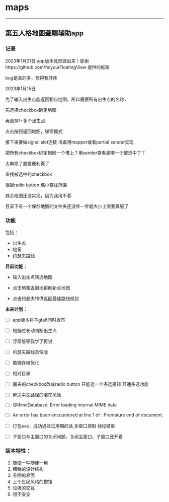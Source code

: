 # **maps**

---

## **第五人格地图聋瞎辅助app**

### **记录**
2023年1月21日
app版本竟然做出来！感谢https://github.com/feiyuu/FloatingView 提供的框架

bug是真的多，修得我肝疼

2023年1月15日

为了输入出生点能返回相应地图，所以需要所有出生点的名称，

先选择checkbox确定地图

再选择1~多个出生点

点击按钮返回地图，弹窗模式

接下来要做signal slot连接 准备用mapper或者partial sender实现

把所有checkbox绑定到同一个槽上？用sender查看是哪一个被选中了？

太麻烦了直接便利得了

查找被选中的checkbox

根据radio button 缩小查找范围

其余地图还没实现，因为我用不着

目录下有一个保存地图的文件夹还没传一传就大小上限我真服了



### **功能**

包括：

- 出生点
- 地窖
- 约瑟夫路线



**目前功能：**

- 输入出生点筛选地图

- 点击地窖返回地窖刷新点地图
- 点击约瑟夫特供返回最佳路线规划



**未来计划：**

- [ ] app版本将与gta6同时发布
- [ ] 根据过长动判断出生点
- [ ] 浮窗版等我学了再说
- [ ] 约瑟夫路线录像版
- [ ] 数据存储优化
- [ ] 相对目录
- [ ] 屠夫的checkbox改成radio button 只能选一个多选报错 开通多选功能
- [ ] 解决中文路径的潜在风险
- [ ] QMimeDatabase: Error loading internal MIME data
- [ ] An error has been encountered at line 1 of <internal MIME data>: Premature end of document.
- [ ] 打包exe，成功通过试用期的话,多窗口控制 线程结束 
- [ ] 子窗口与主窗口的关闭问题，关闭主窗口，子窗口还开着



### 版本特性：

1. 随便一写随便一用
2. 糟糕的设计结构
3. 丑陋的界面
4. 上个世纪风格的按钮
5. 垃圾的交互
6. 很不安全


